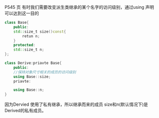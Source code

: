 P545 页
有时我们需要改变派生类继承的某个名字的访问级别，通过using 声明 可以达到这一目的
```cpp
class Base{
    public:
    std::size_t size()const{
        retun n;
    }
    protected:
    std::size_t n;
};

class Derive:priavte Base{
    public:
    //保持对象尺寸相关的成员的访问级别
    using Base::size;
    priavte:

    using Base::n;
}

```
因为Dervied  使用了私有继承，所以继承而来的成员 size和n(默认情况下)是Derived的私有成员。